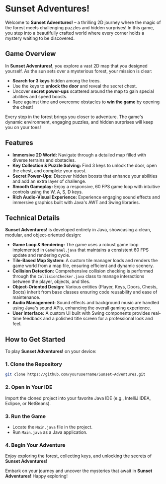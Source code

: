 # Sunset Adventures!

Welcome to **Sunset Adventures!** – a thrilling 2D journey where the magic of the forest meets challenging puzzles and hidden surprises! In this game, you step into a beautifully crafted world where every corner holds a mystery waiting to be discovered.

## Game Overview

In **Sunset Adventures!**, you explore a vast 2D map that you designed yourself. As the sun sets over a mysterious forest, your mission is clear:

- **Search for 3 keys** hidden among the trees.
- Use the keys to **unlock the door** and reveal the secret chest.
- Uncover **secret power-ups** scattered around the map to gain special abilities and speed boosts.
- Race against time and overcome obstacles to **win the game** by opening the chest!

Every step in the forest brings you closer to adventure. The game's dynamic environment, engaging puzzles, and hidden surprises will keep you on your toes!

## Features

- **Immersive 2D World:** Navigate through a detailed map filled with diverse terrains and obstacles.
- **Key Collection & Puzzle Solving:** Find 3 keys to unlock the door, open the chest, and complete your quest.
- **Secret Power-Ups:** Discover hidden boosts that enhance your abilities and add an extra layer of challenge.
- **Smooth Gameplay:** Enjoy a responsive, 60 FPS game loop with intuitive controls using the W, A, S, D keys.
- **Rich Audio-Visual Experience:** Experience engaging sound effects and immersive graphics built with Java's AWT and Swing libraries.

## Technical Details

**Sunset Adventures!** is developed entirely in Java, showcasing a clean, modular, and object-oriented design:

- **Game Loop & Rendering:** The game uses a robust game loop implemented in `GamePanel.java` that maintains a consistent 60 FPS update and rendering cycle.
- **Tile-Based Map System:** A custom tile manager loads and renders the game world from a map file, ensuring efficient and dynamic scenery.
- **Collision Detection:** Comprehensive collision checking is performed through the `CollisionChecker.java` class to manage interactions between the player, objects, and tiles.
- **Object-Oriented Design:** Various entities (Player, Keys, Doors, Chests, Boots) inherit from base classes ensuring code reusability and ease of maintenance.
- **Audio Management:** Sound effects and background music are handled using Java's sound APIs, enhancing the overall gaming experience.
- **User Interface:** A custom UI built with Swing components provides real-time feedback and a polished title screen for a professional look and feel.


## How to Get Started

To play **Sunset Adventures!** on your device:

### 1. Clone the Repository

```bash
git clone https://github.com/yourusername/Sunset-Adventures.git
```

### 2. Open in Your IDE

Import the cloned project into your favorite Java IDE (e.g., IntelliJ IDEA, Eclipse, or NetBeans).

### 3. Run the Game

- Locate the `Main.java` file in the project.
- Run `Main.java` as a Java application.

### 4. Begin Your Adventure

Enjoy exploring the forest, collecting keys, and unlocking the secrets of **Sunset Adventures!**

Embark on your journey and uncover the mysteries that await in **Sunset Adventures!** Happy exploring!
